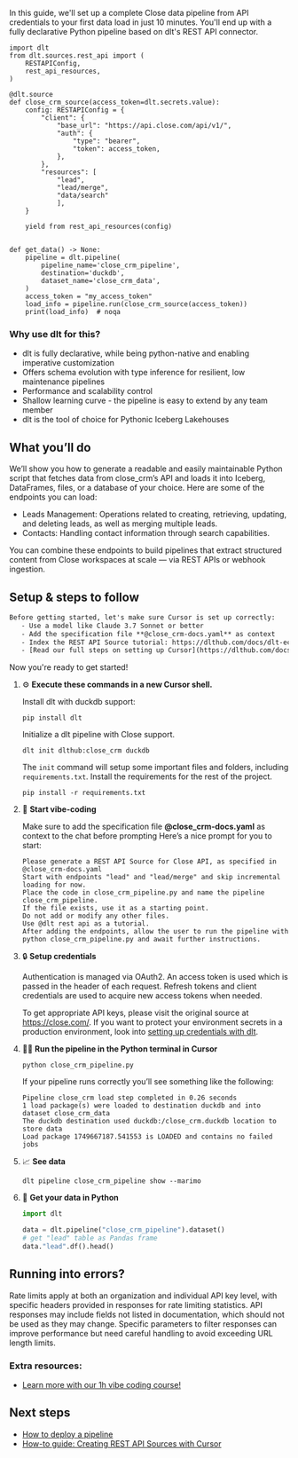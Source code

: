 In this guide, we'll set up a complete Close data pipeline from API credentials to your first data load in just 10 minutes. You'll end up with a fully declarative Python pipeline based on dlt's REST API connector.

```python-outcome
import dlt
from dlt.sources.rest_api import (
    RESTAPIConfig,
    rest_api_resources,
)

@dlt.source
def close_crm_source(access_token=dlt.secrets.value):
    config: RESTAPIConfig = {
        "client": {
            "base_url": "https://api.close.com/api/v1/",
            "auth": {
                "type": "bearer",
                "token": access_token,
            },
        },
        "resources": [
            "lead",
            "lead/merge",
            "data/search"
            ],
    }

    yield from rest_api_resources(config)


def get_data() -> None:
    pipeline = dlt.pipeline(
        pipeline_name='close_crm_pipeline',
        destination='duckdb',
        dataset_name='close_crm_data', 
    )
    access_token = "my_access_token"
    load_info = pipeline.run(close_crm_source(access_token))
    print(load_info)  # noqa
```

### Why use dlt for this?

- dlt is fully declarative, while being python-native and enabling imperative customization
- Offers schema evolution with type inference for resilient, low maintenance pipelines
- Performance and scalability control
- Shallow learning curve - the pipeline is easy to extend by any team member
- dlt is the tool of choice for Pythonic Iceberg Lakehouses

## What you’ll do

We’ll show you how to generate a readable and easily maintainable Python script that fetches data from close_crm’s API and loads it into Iceberg, DataFrames, files, or a database of your choice. Here are some of the endpoints you can load:

- Leads Management: Operations related to creating, retrieving, updating, and deleting leads, as well as merging multiple leads.
- Contacts: Handling contact information through search capabilities.

You can combine these endpoints to build pipelines that extract structured content from Close workspaces at scale — via REST APIs or webhook ingestion.

## Setup & steps to follow

```default
Before getting started, let's make sure Cursor is set up correctly:
   - Use a model like Claude 3.7 Sonnet or better
   - Add the specification file **@close_crm-docs.yaml** as context
   - Index the REST API Source tutorial: https://dlthub.com/docs/dlt-ecosystem/verified-sources/rest_api/ and add it to context as **@dlt rest api**
   - [Read our full steps on setting up Cursor](https://dlthub.com/docs/dlt-ecosystem/llm-tooling/cursor-restapi#23-configuring-cursor-with-documentation)
```

Now you're ready to get started! 

1. ⚙️ **Execute these commands in a new Cursor shell.**
    
    Install dlt with duckdb support:
    ```shell
    pip install dlt
    ```

    Initialize a dlt pipeline with Close support.
    ```shell
    dlt init dlthub:close_crm duckdb
    ```

    The `init` command will setup some important files and folders, including `requirements.txt`. Install the requirements for the rest of the project.
    ```shell
    pip install -r requirements.txt
    ```
    
2. 🤠 **Start vibe-coding**
    
    Make sure to add the specification file **@close_crm-docs.yaml** as context to the chat before prompting
    Here’s a nice prompt for you to start: 
    
    ```prompt
    Please generate a REST API Source for Close API, as specified in @close_crm-docs.yaml 
    Start with endpoints "lead" and "lead/merge" and skip incremental loading for now. 
    Place the code in close_crm_pipeline.py and name the pipeline close_crm_pipeline. 
    If the file exists, use it as a starting point. 
    Do not add or modify any other files. 
    Use @dlt rest api as a tutorial. 
    After adding the endpoints, allow the user to run the pipeline with python close_crm_pipeline.py and await further instructions.
    ```

    
3. 🔒 **Setup credentials** 
    
    Authentication is managed via OAuth2. An access token is used which is passed in the header of each request. Refresh tokens and client credentials are used to acquire new access tokens when needed.
    
    To get appropriate API keys, please visit the original source at https://close.com/.
    If you want to protect your environment secrets in a production environment, look into [setting up credentials with dlt](https://dlthub.com/docs/walkthroughs/add_credentials).
    
4. 🏃‍♀️ **Run the pipeline in the Python terminal in Cursor**
    
    ```shell
    python close_crm_pipeline.py
    ```
    
    If your pipeline runs correctly you’ll see something like the following:
    
    ```shell
    Pipeline close_crm load step completed in 0.26 seconds
    1 load package(s) were loaded to destination duckdb and into dataset close_crm_data
    The duckdb destination used duckdb:/close_crm.duckdb location to store data
    Load package 1749667187.541553 is LOADED and contains no failed jobs
    ```
    
5. 📈 **See data**
    
    ```shell
    dlt pipeline close_crm_pipeline show --marimo
    ```
    
6. 🐍 **Get your data in Python**
    
    ```python
    import dlt

   data = dlt.pipeline("close_crm_pipeline").dataset()
   # get "lead" table as Pandas frame
   data."lead".df().head()
    ```

## Running into errors?

Rate limits apply at both an organization and individual API key level, with specific headers provided in responses for rate limiting statistics. API responses may include fields not listed in documentation, which should not be used as they may change. Specific parameters to filter responses can improve performance but need careful handling to avoid exceeding URL length limits.

### Extra resources:

- [Learn more with our 1h vibe coding course!](https://www.youtube.com/watch?v=GGid70rnJuM)

## Next steps

- [How to deploy a pipeline](https://dlthub.com/docs/walkthroughs/deploy-a-pipeline)
- [How-to guide: Creating REST API Sources with Cursor](https://dlthub.com/docs/dlt-ecosystem/llm-tooling/cursor-restapi)
